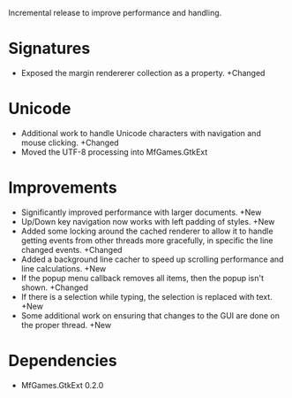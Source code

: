 Incremental release to improve performance and handling.

# Signatures

- Exposed the margin rendererer collection as a property. +Changed

# Unicode

- Additional work to handle Unicode characters with navigation and mouse clicking. +Changed
- Moved the UTF-8 processing into MfGames.GtkExt

# Improvements

- Significantly improved performance with larger documents. +New
- Up/Down key navigation now works with left padding of styles. +New
- Added some locking around the cached renderer to allow it to handle getting events from other threads more gracefully, in specific the line changed events. +Changed
- Added a background line cacher to speed up scrolling performance and line calculations. +New
- If the popup menu callback removes all items, then the popup isn't shown. +Changed
- If there is a selection while typing, the selection is replaced with text. +New
- Some additional work on ensuring that changes to the GUI are done on the proper thread. +New

# Dependencies

- MfGames.GtkExt 0.2.0
